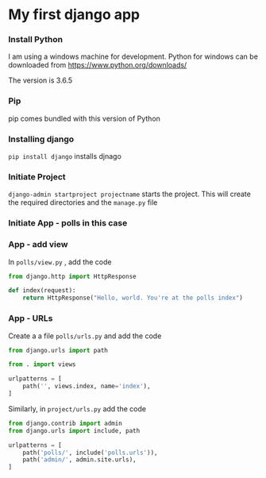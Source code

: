 # My first django app

### Install Python
I am using a windows machine for development. Python for windows can be downloaded from https://www.python.org/downloads/

The version is 3.6.5

### Pip
pip comes bundled with this version of Python

### Installing django
`pip install django` installs djnago

### Initiate Project
`django-admin startproject projectname` starts the project.
This will create the required directories and the `manage.py` file

### Initiate App - polls in this case


### App -  add view
In `polls/view.py` , add the code

```Python
from django.http import HttpResponse

def index(request):
    return HttpResponse("Hello, world. You're at the polls index")
```

### App - URLs
Create a a file `polls/urls.py` and add the code

```Python
from django.urls import path

from . import views

urlpatterns = [
    path('', views.index, name='index'),
]
```

Similarly, in `project/urls.py` add the code

```python
from django.contrib import admin
from django.urls import include, path

urlpatterns = [
    path('polls/', include('polls.urls')),
    path('admin/', admin.site.urls),
]
```
